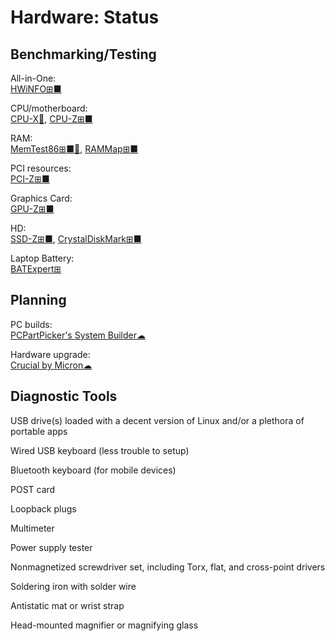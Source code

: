 # Hardware: Status

## Benchmarking/Testing

All-in-One:  
[HWiNFO⊞■](https://www.hwinfo.com/)

CPU/motherboard:  
[CPU-X🐧](https://x0rg.github.io/CPU-X/),
[CPU-Z⊞■](https://www.cpuid.com/softwares/cpu-z.html)

RAM:  
[MemTest86⊞■🐧](https://www.memtest86.com/),
[RAMMap⊞■](https://docs.microsoft.com/en-us/sysinternals/downloads/rammap)

PCI resources:  
[PCI-Z⊞■](https://www.pci-z.com/)

Graphics Card:  
[GPU-Z⊞■](https://www.techpowerup.com/gpuz/)

HD:  
[SSD-Z⊞■](http://aezay.dk/aezay/ssdz/),
[CrystalDiskMark⊞■](https://crystalmark.info/en/software/crystaldiskmark/)

Laptop Battery:  
[BATExpert⊞](https://kcsoftwares.com/?batexpert)

## Planning

PC builds:  
[PCPartPicker's System Builder☁](https://pcpartpicker.com/list/)

Hardware upgrade:  
[Crucial by Micron☁](https://www.crucial.com/)

## Diagnostic Tools

USB drive(s) loaded with a decent version of Linux and/or a plethora of portable apps

Wired USB keyboard (less trouble to setup)

Bluetooth keyboard (for mobile devices)

POST card

Loopback plugs

Multimeter

Power supply tester

Nonmagnetized screwdriver set, including Torx, flat, and cross-point drivers

Soldering iron with solder wire

Antistatic mat or wrist strap

Head-mounted magnifier or magnifying glass
